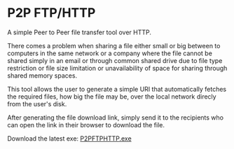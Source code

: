 # P2P FTP/HTTP
A simple Peer to Peer file transfer tool over HTTP.

There comes a problem when sharing a file either small or big between to computers in the same network or a company where the file cannot be shared simply in an email or through common shared drive due to file type restriction or file size limitation or unavailability of space for sharing through shared memory spaces.

This tool allows the user to generate a simple URI that automatically fetches the required files, how big the file may be, over the local network direcly from the user's disk.

After generating the file download link, simply send it to the recipients who can open the link in their browser to download the file.

Download the latest exe: <a href="/RandomCatGit/P2PFTP-HTTP/blob/master/p2pft/exe/P2PFTPHTTP.exe?raw=true">P2PFTPHTTP.exe</a>
